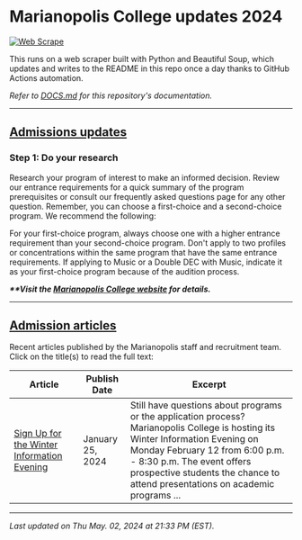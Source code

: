 # Marianopolis College updates 2024

[![Web Scrape](https://github.com/cw118/mari-updates/actions/workflows/scrape.yml/badge.svg)](https://github.com/cw118/mari-updates/actions/workflows/scrape.yml)

This runs on a web scraper built with Python and Beautiful Soup, which updates and writes to the README in this repo once a day thanks to GitHub Actions automation.

*Refer to [DOCS.md](DOCS.md) for this repository's documentation.*

---

## [Admissions updates](https://www.bemarianopolis.ca/admissions/updates/)

### Step 1: Do your research
Research your program of interest to make an informed decision. Review our entrance requirements for a quick summary of the program prerequisites or consult our frequently asked questions page for any other question. Remember, you can choose a first-choice and a second-choice program. We recommend the following:

For your first-choice program, always choose one with a higher entrance requirement than your second-choice program.
Don't apply to two profiles or concentrations within the same program that have the same entrance requirements.
If applying to Music or a Double DEC with Music, indicate it as your first-choice program because of the audition process.

***\*\*Visit the [Marianopolis College website](https://www.bemarianopolis.ca/admissions/updates/) for details.***

---

## [Admission articles](https://www.bemarianopolis.ca/category/admissions/)

Recent articles published by the Marianopolis staff and recruitment team. Click on the title(s) to read the full text:

| Article | Publish Date | Excerpt |
| ------- | ------------ | ------- |
| [Sign Up for the Winter Information Evening](https://www.bemarianopolis.ca/sign-up-for-the-winter-information-evening-on-feb-12/) | January 25, 2024 | Still have questions about programs or the application process? Marianopolis College is hosting its Winter Information Evening on Monday February 12 from 6:00 p.m. - 8:30 p.m. The event offers prospective students the chance to attend presentations on academic programs ... |

---

*Last updated on Thu May. 02, 2024 at 21:33 PM (EST).*
